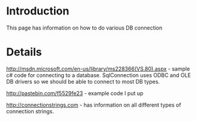 # Introduction #

This page has information on how to do various DB connection


# Details #

http://msdn.microsoft.com/en-us/library/ms228366(VS.80).aspx - sample c# code for connecting to a database.  SqlConnection uses ODBC and OLE DB drivers so we should be able to connect to most DB types.

http://pastebin.com/f5529fe23 - example code I put up

http://connectionstrings.com - has information on all different types of connection strings.